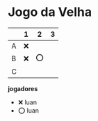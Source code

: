 # Jogo da Velha

|   | 1 | 2 | 3 |
|---|---|---|---|
| A | ❌ |   |   |
| B | ❌  | ⭕  |   |
| C |   |   |   |

**jogadores**

- ❌ luan 
- ⭕ luan